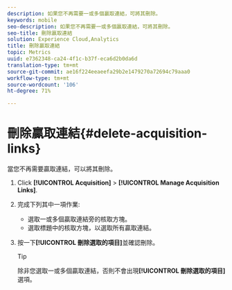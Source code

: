 ```yaml
---
description: 如果您不再需要一或多個贏取連結，可將其刪除。
keywords: mobile
seo-description: 如果您不再需要一或多個贏取連結，可將其刪除。
seo-title: 刪除贏取連結
solution: Experience Cloud,Analytics
title: 刪除贏取連結
topic: Metrics
uuid: e7362348-ca24-4f1c-b37f-eca6d2b0da6d
translation-type: tm+mt
source-git-commit: ae16f224eeaeefa29b2e1479270a72694c79aaa0
workflow-type: tm+mt
source-wordcount: '106'
ht-degree: 71%

---
```



# 刪除贏取連結{#delete-acquisition-links}

當您不再需要贏取連結，可以將其刪除。

1. Click **[!UICONTROL Acquisition]** > **[!UICONTROL Manage Acquisition Links]**.
1. 完成下列其中一項作業:

   * 選取一或多個贏取連結旁的核取方塊。
   * 選取標題中的核取方塊，以選取所有贏取連結。

1. 按一下&#x200B;**[!UICONTROL 刪除選取的項目]**&#x200B;並確認刪除。

   >[!TIP]
   >
   >除非您選取一或多個贏取連結，否則不會出現&#x200B;**[!UICONTROL 刪除選取的項目]**&#x200B;選項。

